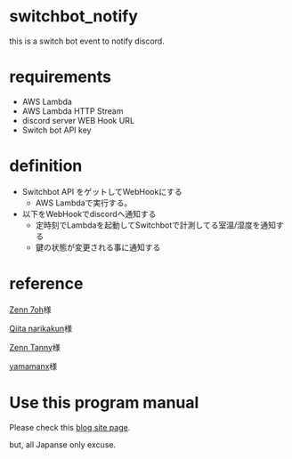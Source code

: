 # switchbot_notify

this is a switch bot event to notify discord.

# requirements

- AWS Lambda
- AWS Lambda HTTP Stream
- discord server WEB Hook URL
- Switch bot API key

# definition

- Switchbot API をゲットしてWebHookにする
  - AWS Lambdaで実行する。
- 以下をWebHookでdiscordへ通知する
  - 定時刻でLambdaを起動してSwitchbotで計測してる室温/湿度を通知する
  - 鍵の状態が変更される事に通知する

# reference

[Zenn 7oh](https://zenn.dev/7oh/scraps/c540b175727f28)様

[Qiita narikakun](https://qiita.com/narikakun/items/4868c0bef27)様

[Zenn Tanny](https://zenn.dev/tanny/articles/e03e28d1bbd37b)様

[yamamanx](https://www.yamamanx.com/lambda-function-update-environment/)様

# Use this program manual

Please check this [blog site page](https://kohaku-kageroh.hatenablog.com/entry/20241209/1733746235).

but, all Japanse only excuse.
